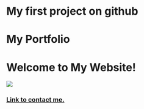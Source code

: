 # My first project on github
# My Portfolio

<h1>Welcome to My Website!</h1>
<!-- Add an image of yourself that links to the about page -->

<!-- Add a link to your contact me page here -->
<a href="./public/about.html"><img src="https://scontent.ftlv5-1.fna.fbcdn.net/v/t39.30808-6/413936471_1131437858211420_5855910815512848021_n.jpg?_nc_cat=105&ccb=1-7&_nc_sid=5f2048&_nc_ohc=lkCU3biAg6YAb5jAorg&_nc_ht=scontent.ftlv5-1.fna&oh=00_AfBX-HhTyLQCxj6SIqAmir8wUs-hkN0QibJ9R5laaWF_Sg&oe=662C829D"></a>


<h3><a href="./publick/contact.html">Link to contact me.</a>
</h3>
